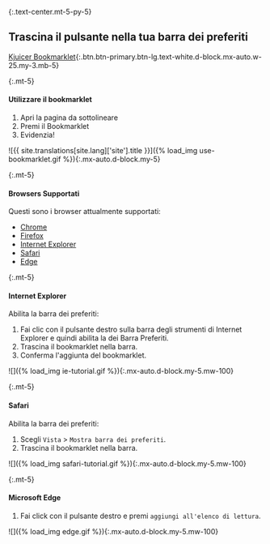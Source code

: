 {:.text-center.mt-5-py-5}
## Trascina il pulsante nella tua barra dei preferiti
[Kjuicer Bookmarklet](javascript:var%20s=document.createElement('script');document.body.appendChild(s);s.onload=function(){KjuicerBookmarklet()};s.src='//kjuicer.gitlab.io/bookmarklet/bookmarklet.js';void(0);){:.btn.btn-primary.btn-lg.text-white.d-block.mx-auto.w-25.my-3.mb-5}

{:.mt-5}
#### Utilizzare il bookmarklet

1. Apri la pagina da sottolineare
2. Premi il Bookmarklet
3. Evidenzia!

![{{ site.translations[site.lang]['site'].title }}]({% load_img use-bookmarklet.gif %}){:.mx-auto.d-block.my-5}

{:.mt-5}
#### Browsers Supportati
Questi sono i browser attualmente supportati:

- [Chrome](https://chrome.google.com/webstore/detail/kjuicer/kgjcgankonbfhdgpfdbggfifpcabocno)
- [Firefox](https://addons.mozilla.org/en-US/firefox/addon/kjuicer/)
- [Internet Explorer](#internet-explorer)
- [Safari](#safari)
- [Edge](#microsoft-edge)

{:.mt-5}
#### Internet Explorer
Abilita la barra dei preferiti:

1. Fai clic con il pulsante destro sulla barra degli strumenti di Internet Explorer e quindi abilita la dei Barra Preferiti.
2. Trascina il bookmarklet nella barra.
3. Conferma l'aggiunta del bookmarklet.

![]({% load_img ie-tutorial.gif %}){:.mx-auto.d-block.my-5.mw-100}

{:.mt-5}
#### Safari
Abilita la barra dei preferiti:

1. Scegli `Vista` > `Mostra barra dei preferiti`.
2. Trascina il bookmarklet nella barra.

![]({% load_img safari-tutorial.gif %}){:.mx-auto.d-block.my-5.mw-100}

{:.mt-5}
#### Microsoft Edge

1. Fai click con il pulsante destro e premi `aggiungi all'elenco di lettura`.

![]({% load_img edge.gif %}){:.mx-auto.d-block.my-5.mw-100}
